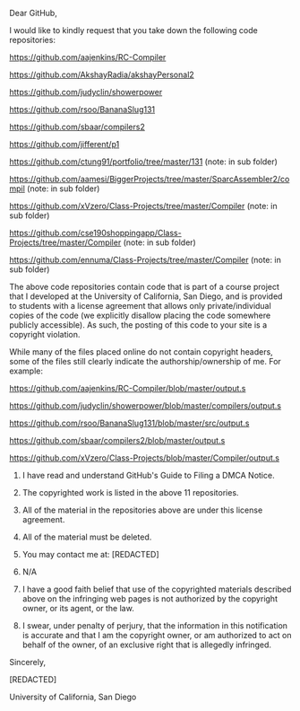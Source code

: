 Dear GitHub,

I would like to kindly request that you take down the following code
repositories:

https://github.com/aajenkins/RC-Compiler

https://github.com/AkshayRadia/akshayPersonal2

https://github.com/judyclin/showerpower

https://github.com/rsoo/BananaSlug131

https://github.com/sbaar/compilers2

https://github.com/jifferent/p1

https://github.com/ctung91/portfolio/tree/master/131 (note: in sub folder)

https://github.com/aamesi/BiggerProjects/tree/master/SparcAssembler2/compil
(note: in sub folder)

https://github.com/xVzero/Class-Projects/tree/master/Compiler (note: in sub
folder)

https://github.com/cse190shoppingapp/Class-Projects/tree/master/Compiler
(note: in sub folder)

https://github.com/ennuma/Class-Projects/tree/master/Compiler (note: in sub
folder)

The above code repositories contain code that is part of a course project
that I developed at the University of California, San Diego, and is
provided to students with a license agreement that allows only
private/individual copies of the code (we explicitly disallow placing the
code somewhere publicly accessible). As such, the posting of this code to
your site is a copyright violation.

While many of the files placed online do not contain copyright headers,
some of the files still clearly indicate the authorship/ownership of me.
For example:

https://github.com/aajenkins/RC-Compiler/blob/master/output.s

https://github.com/judyclin/showerpower/blob/master/compilers/output.s

https://github.com/rsoo/BananaSlug131/blob/master/src/output.s

https://github.com/sbaar/compilers2/blob/master/output.s

https://github.com/xVzero/Class-Projects/blob/master/Compiler/output.s

1. I have read and understand GitHub's Guide to Filing a DMCA Notice.

2. The copyrighted work is listed in the above 11 repositories.

3. All of the material in the repositories above are under this license
agreement.

4. All of the material must be deleted.

5. You may contact me at:
[REDACTED]

6. N/A

7. I have a good faith belief that use of the copyrighted materials
described above on the infringing web pages is not authorized by the
copyright owner, or its agent, or the law.

8. I swear, under penalty of perjury, that the information in this
notification is accurate and that I am the copyright owner, or am
authorized to act on behalf of the owner, of an exclusive right that is
allegedly infringed.

Sincerely,

[REDACTED]

University of California, San Diego
